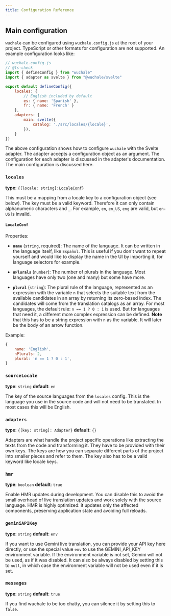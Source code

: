 ```yaml
---
title: Configuration Reference
---
```


## Main configuration

`wuchale` can be configured using `wuchale.config.js` at the root of your
project. TypeScript or other formats for configuration are not supported. An
example configuration looks like:

```javascript
// wuchale.config.js
// @ts-check
import { defineConfig } from "wuchale"
import { adapter as svelte } from "@wuchale/svelte"

export default defineConfig({
    locales: {
        // English included by default
        es: { name: 'Spanish' },
        fr: { name: 'French' }
    },
    adapters: {
        main: svelte({
            catalog: './src/locales/{locale}',
        }),
    }
})
```

The above configuration shows how to configure `wuchale` with the Svelte
adapter. The adapter accepts a configuration object as an argument. The
configuration for each adapter is discussed in the adapter's documentation. The
main configuration is discussed here.

### `locales`

**type**: `{[locale: string]:`[`LocaleConf`](#localeconf)`}`

This must be a mapping from a locale key to a configuration object (see below).
The key must be a valid keyword. Therefore it can only contain alphanumeric
characters and `_`. For example, `en`, `en_US`, `eng` are valid, but `en-US` is
invalid.

#### `LocaleConf`

Properties:

- **`name`** (`string`, required): The name of the language. It can be written
    in the language itself, like `Español`. This is useful if you don't want to
    repeat yourself and would like to display the name in the UI by importing it,
    for language selectors for example.

- **`nPlurals`** (`number`): The number of plurals in the language. Most
    languages have only two (one and many) but some have more.

- **`plural`** (`string`): The plural rule of the language, represented as an
    expression with the variable `n` that selects the suitable text from the
    available candidates in an array by returning its zero-based index. The
    candidates will come from the translation catalogs as an array. For most
    languages, the default rule: `n == 1 ? 0 : 1` is used. But for languages that
    need it, a different more complex expression can be defined. **Note** that this
    has to be a string expression with `n` as the variable. It will later be the
    body of an arrow function.

Example:

```javascript
{
    name: 'English',
    nPlurals: 2,
    plural: 'n == 1 ? 0 : 1',
}
```

### `sourceLocale`

**type**: `string`
**default**: `en`

The key of the source languages from the `locales` config. This is the language
you use in the source code and will not need to be translated. In most cases
this will be English.

### `adapters`

**type**: `{[key: string]: Adapter}`
**default**: `{}`

Adapters are what handle the project specific operations like extracting the
texts from the code and transforming it. They have to be provided with their
own keys. The keys are how you can separate different parts of the project into
smaller pieces and refer to them. The key also has to be a valid keyword like
locale keys.

### `hmr`

**type**: `boolean`
**default**: `true`

Enable HMR updates during development. You can disable this to avoid the small
overhead of live translation updates and work solely with the source language.
HMR is highly optimized: it updates only the affected components, preserving
application state and avoiding full reloads.

### `geminiAPIKey`

**type**: `string`
**default**: `env`

If you want to use Gemini live translation, you can provide your API key here
directly, or use the special value `env` to use the GEMINI_API_KEY environment
variable. If the environment variable is not set, Gemini will not be used, as
if it was disabled. It can also be always disabled by setting this to `null`,
in which case the environment variable will not be used even if it is set.

### `messages`

**type**: `string`
**default**: `true`

If you find wuchale to be too chatty, you can silence it by setting this to `false`.
